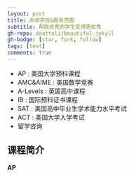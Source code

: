 ```yaml
---
layout: post
title: 办学宗旨&服务范围
subtitle: 帮助优秀的学生变得更优秀
gh-repo: daattali/beautiful-jekyll
gh-badge: [star, fork, follow]
tags: [test]
comments: true
---
```


- AP : 美国大学预科课程
- AMC&AIME : 美国数学竞赛
- A-Levels : 英国高中课程
- IB : 国际预科证书课程
- SAT : 美国高中毕业生学术能力水平考试
- ACT : 美国大学入学考试
- 留学咨询


## 课程简介

**AP**





